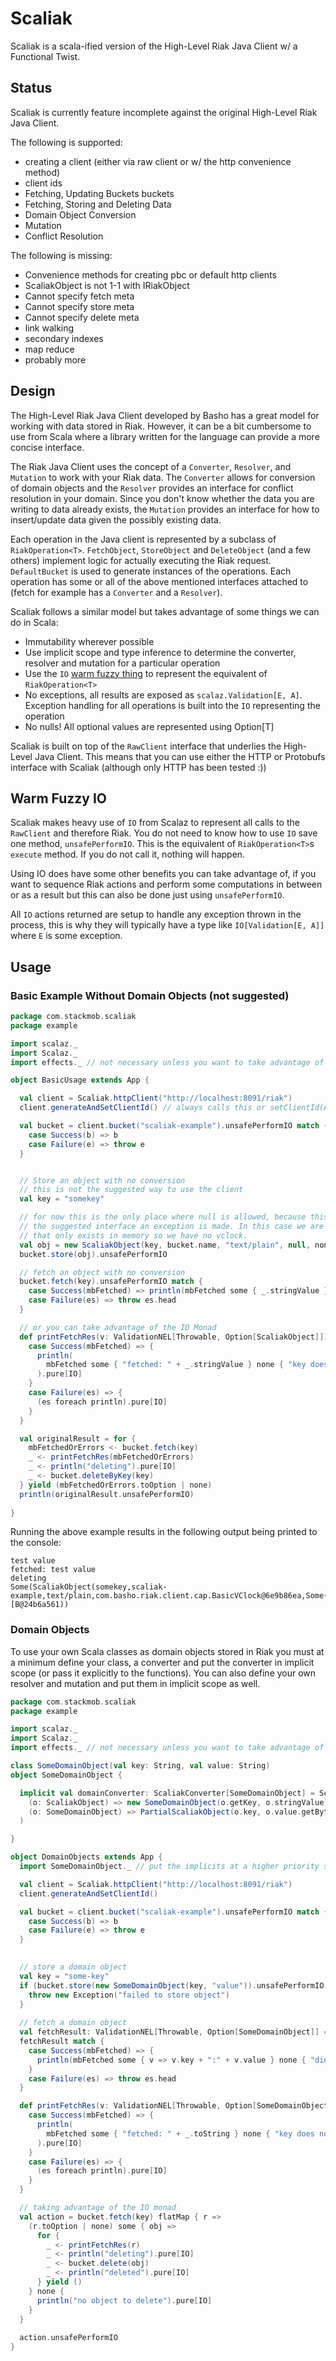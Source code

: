 # Scaliak

Scaliak is a scala-ified version of the High-Level Riak Java Client w/ a Functional Twist.

## Status

Scaliak is currently feature incomplete against the original High-Level Riak Java Client.

The following is supported:

  - creating a client (either via raw client or w/ the http convenience method)
  - client ids
  - Fetching, Updating Buckets buckets
  - Fetching, Storing and Deleting Data
  - Domain Object Conversion
  - Mutation
  - Conflict Resolution

The following is missing:

  - Convenience methods for creating pbc or default http clients
  - ScaliakObject is not 1-1 with IRiakObject
  - Cannot specify fetch meta
  - Cannot specify store meta
  - Cannot specify delete meta
  - link walking
  - secondary indexes
  - map reduce
  - probably more

## Design

The High-Level Riak Java Client developed by Basho has a great model for working with data stored in Riak. However, it can be a bit cumbersome to use from Scala where a library written for the language can provide a more concise interface. 

The Riak Java Client uses the concept of a `Converter`, `Resolver`, and `Mutation` to work with your Riak data. The `Converter` allows for conversion of domain objects and the `Resolver` provides an interface for conflict resolution in your domain. Since you don't know whether the data you are writing to data already exists, the `Mutation` provides an interface for how to insert/update data given the possibly existing data. 

Each operation in the Java client is represented by a subclass of `RiakOperation<T>`. `FetchObject`, `StoreObject` and `DeleteObject` (and a few others) implement logic for actually executing the Riak request. `DefaultBucket` is used to generate instances of the operations. Each operation has some or all of the above mentioned interfaces attached to (fetch for example has a `Converter` and a `Resolver`). 

Scaliak follows a similar model but takes advantage of some things we can do in Scala:

- Immutability wherever possible
- Use implicit scope and type inference to determine the converter, resolver and mutation for a particular operation
- Use the `IO` [warm fuzzy thing](http://www.urbandictionary.com/define.php?term=Warm%20Fuzzy%20Thing) to represent the equivalent of `RiakOperation<T>`
- No exceptions, all results are exposed as `scalaz.Validation[E, A]`. Exception handling for all operations is built into the `IO` representing the operation
- No nulls! All optional values are represented using Option[T]

Scaliak is built on top of the `RawClient` interface that underlies the High-Level Java Client. This means that you can use either the HTTP or Protobufs interface with Scaliak (although only HTTP has been tested :))

## Warm Fuzzy IO

Scaliak makes heavy use of `IO` from Scalaz to represent all calls to the `RawClient` and therefore Riak. You do not need to know how to use `IO` save one method, `unsafePerformIO`. This is the equivalent of `RiakOperation<T>`s `execute` method. If you do not call it, nothing will happen. 

Using IO does have some other benefits you can take advantage of, if you want to sequence Riak actions and perform some computations in between or as a result but this can also be done just using `unsafePerformIO`. 

All `IO` actions returned are setup to handle any exception thrown in the process, this is why they will typically have a type like `IO[Validation[E, A]]` where `E` is some exception.

## Usage

### Basic Example Without Domain Objects (not suggested)

```scala
package com.stackmob.scaliak
package example

import scalaz._
import Scalaz._
import effects._ // not necessary unless you want to take advantage of IO monad

object BasicUsage extends App {

  val client = Scaliak.httpClient("http://localhost:8091/riak")
  client.generateAndSetClientId() // always calls this or setClientId(Array[Byte]) after creating a client

  val bucket = client.bucket("scaliak-example").unsafePerformIO match {
    case Success(b) => b
    case Failure(e) => throw e
  }


  // Store an object with no conversion
  // this is not the suggested way to use the client
  val key = "somekey"

  // for now this is the only place where null is allowed, because this is not
  // the suggested interface an exception is made. In this case we are storing an object
  // that only exists in memory so we have no vclock.
  val obj = new ScaliakObject(key, bucket.name, "text/plain", null, none, "test value".getBytes)
  bucket.store(obj).unsafePerformIO  

  // fetch an object with no conversion
  bucket.fetch(key).unsafePerformIO match {
    case Success(mbFetched) => println(mbFetched some { _.stringValue } none { "did not find key" })
    case Failure(es) => throw es.head
  }

  // or you can take advantage of the IO Monad
  def printFetchRes(v: ValidationNEL[Throwable, Option[ScaliakObject]]): IO[Unit] = v match {
    case Success(mbFetched) => {
      println(
        mbFetched some { "fetched: " + _.stringValue } none { "key does not exist" }
      ).pure[IO]
    }
    case Failure(es) => {
      (es foreach println).pure[IO]
    } 
  }

  val originalResult = for {
    mbFetchedOrErrors <- bucket.fetch(key)
    _ <- printFetchRes(mbFetchedOrErrors)
    _ <- println("deleting").pure[IO]
    _ <- bucket.deleteByKey(key)
  } yield (mbFetchedOrErrors.toOption | none)
  println(originalResult.unsafePerformIO)
 
}
```

Running the above example results in the following output being printed to the console:

	test value
	fetched: test value
	deleting
	Some(ScaliakObject(somekey,scaliak-example,text/plain,com.basho.riak.client.cap.BasicVClock@6e9b86ea,Some("64Cga4KBNvfNvC611kr9OR"),[B@24b6a561))


### Domain Objects

To use your own Scala classes as domain objects stored in Riak you must at a minimum define your class, a converter and put the converter in implicit scope (or pass it explicitly to the functions). You can also define your own resolver and mutation and put them in implicit scope as well.

```scala
package com.stackmob.scaliak
package example

import scalaz._
import Scalaz._
import effects._ // not necessary unless you want to take advantage of IO monad

class SomeDomainObject(val key: String, val value: String)
object SomeDomainObject {

  implicit val domainConverter: ScaliakConverter[SomeDomainObject] = ScaliakConverter.newConverter[SomeDomainObject](
    (o: ScaliakObject) => new SomeDomainObject(o.getKey, o.stringValue).successNel,
    (o: SomeDomainObject) => PartialScaliakObject(o.key, o.value.getBytes)
  )

}

object DomainObjects extends App {
  import SomeDomainObject._ // put the implicits at a higher priority scope

  val client = Scaliak.httpClient("http://localhost:8091/riak")
  client.generateAndSetClientId()

  val bucket = client.bucket("scaliak-example").unsafePerformIO match {
    case Success(b) => b
    case Failure(e) => throw e
  }

  
  // store a domain object
  val key = "some-key"
  if (bucket.store(new SomeDomainObject(key, "value")).unsafePerformIO.isFailure) {
    throw new Exception("failed to store object")
  }
  
  // fetch a domain object
  val fetchResult: ValidationNEL[Throwable, Option[SomeDomainObject]] = bucket.fetch(key).unsafePerformIO
  fetchResult match {
    case Success(mbFetched) => {
      println(mbFetched some { v => v.key + ":" + v.value } none { "did not find key" })
    }
    case Failure(es) => throw es.head
  }

  def printFetchRes(v: ValidationNEL[Throwable, Option[SomeDomainObject]]): IO[Unit] = v match {
    case Success(mbFetched) => {
      println(
        mbFetched some { "fetched: " + _.toString } none { "key does not exist" }
      ).pure[IO]
    }
    case Failure(es) => {
      (es foreach println).pure[IO]
    }
  }    

  // taking advantage of the IO monad
  val action = bucket.fetch(key) flatMap { r =>
    (r.toOption | none) some { obj =>
      for {
        _ <- printFetchRes(r)
        _ <- println("deleting").pure[IO]
        _ <- bucket.delete(obj)
        _ <- println("deleted").pure[IO]
      } yield ()
    } none {
      println("no object to delete").pure[IO]
    }
  }
  
  action.unsafePerformIO
}
```